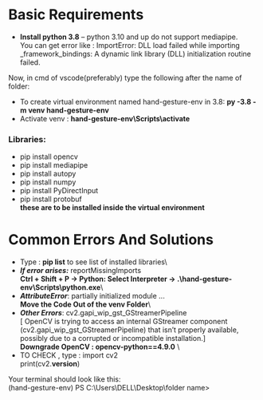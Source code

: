 # Basic Requirements

-	__Install python 3.8__ –  python 3.10 and up do not support mediapipe.\
You can get error like : ImportError: DLL load failed while importing _framework_bindings: A dynamic link library (DLL) initialization routine failed.

Now, in cmd of vscode(preferably) type the following after the name of folder:
-	To create virtual environment named hand-gesture-env in 3.8:
   **py -3.8 -m venv hand-gesture-env**  
-	Activate venv : **hand-gesture-env\Scripts\activate**

### Libraries: 
-	pip install opencv
-	pip install mediapipe
-	pip install autopy
-	pip install numpy
-	pip install PyDirectInput
-	pip install protobuf\
**these are to be installed inside the virtual environment**

# Common Errors And Solutions

-	Type : **pip list** to   see list of installed libraries\
-	**_If error arises:_** reportMissingImports\
   **Ctrl + Shift + P   →  Python: Select Interpreter    →  .\hand-gesture-env\Scripts\python.exe**\
 - **_AttributeError_**: partially initialized module ...\
**Move the Code Out of the venv Folder**\
-	**_Other Errors_**: cv2.gapi_wip_gst_GStreamerPipeline\
	[ OpenCV is trying to access an internal GStreamer component (cv2.gapi_wip_gst_GStreamerPipeline) that isn’t properly available,
 possibly due to a corrupted or incompatible installation.] \
**Downgrade OpenCV : opencv-python==4.9.0** \
- TO CHECK , type  : import cv2\
print(cv2.__version__)

Your terminal should look like this:   
(hand-gesture-env) PS C:\Users\DELL\Desktop\folder name>

